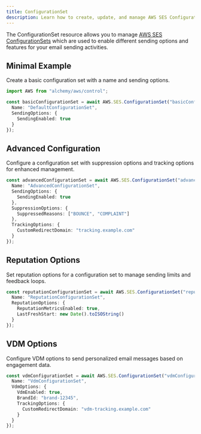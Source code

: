 ```yaml
---
title: ConfigurationSet
description: Learn how to create, update, and manage AWS SES ConfigurationSets using Alchemy Cloud Control.
---
```


The ConfigurationSet resource allows you to manage [AWS SES ConfigurationSets](https://docs.aws.amazon.com/ses/latest/userguide/) which are used to enable different sending options and features for your email sending activities.

## Minimal Example

Create a basic configuration set with a name and sending options.

```ts
import AWS from "alchemy/aws/control";

const basicConfigurationSet = await AWS.SES.ConfigurationSet("basicConfigurationSet", {
  Name: "DefaultConfigurationSet",
  SendingOptions: {
    SendingEnabled: true
  }
});
```

## Advanced Configuration

Configure a configuration set with suppression options and tracking options for enhanced management.

```ts
const advancedConfigurationSet = await AWS.SES.ConfigurationSet("advancedConfigurationSet", {
  Name: "AdvancedConfigurationSet",
  SendingOptions: {
    SendingEnabled: true
  },
  SuppressionOptions: {
    SuppressedReasons: ["BOUNCE", "COMPLAINT"]
  },
  TrackingOptions: {
    CustomRedirectDomain: "tracking.example.com"
  }
});
```

## Reputation Options

Set reputation options for a configuration set to manage sending limits and feedback loops.

```ts
const reputationConfigurationSet = await AWS.SES.ConfigurationSet("reputationConfigurationSet", {
  Name: "ReputationConfigurationSet",
  ReputationOptions: {
    ReputationMetricsEnabled: true,
    LastFreshStart: new Date().toISOString()
  }
});
```

## VDM Options

Configure VDM options to send personalized email messages based on engagement data.

```ts
const vdmConfigurationSet = await AWS.SES.ConfigurationSet("vdmConfigurationSet", {
  Name: "VdmConfigurationSet",
  VdmOptions: {
    VdmEnabled: true,
    BrandId: "brand-12345",
    TrackingOptions: {
      CustomRedirectDomain: "vdm-tracking.example.com"
    }
  }
});
```